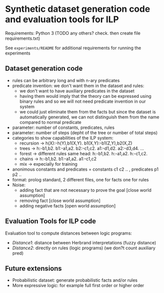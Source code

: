 # Synthetic dataset generation code and evaluation tools for ILP

Requirements: Python 3 (TODO any others? check. then create file requirements.txt)

See `experiments/README` for additional requirements for running the experiments


## Dataset generation code

* rules can be arbitrary long and with n-ary predicates
* predicate invention: we don't want them in the dataset and rules:
   * we don't want to have auxiliary predicates in the dataset
   * having them would imply that the theory can be expressed using binary rules and so we will not need predicate invention in our system
   * we could just eliminate them from the facts but since the dataset is automatically generated, we can not distinguish them from the name compared to normal predicate
* parameter: number of constants, predicates, rules
* parameter: number of steps (depht of the tree or number of total steps)
* categories to show capabilities of the ILP system:
   * recursion -> h(X):-h(Y),b1(X,Y). b1(X,Y):-b1(Z,Y),b2(X,Z)
   * trees -> h:-b1,b2. b1:-a1,a2. b2:-c1,c2. a1:-d1,d2. a2:-d3,d4. ...
   * forest -> different rules same head: h:-b1,b2. h:-a1,a2. h:-c1,c2.
   * chains -> h:-b1,b2. b1:-a1,a2. a1:-c1,c2
   * mix -> expecially for training
* anonimous constants and predicates = constants c1 c2 .. , predicates p1 p2 ..
* format: prolog standard, 2 different files, one for facts one for rules
* Noise:
   * adding fact that are not necessary to prove the goal [close world assumption]
   * removing fact [close world assumption]
   * adding negative facts [open world assumption]

## Evaluation Tools for ILP code

Evaluation tool to compute distances between logic programs:

* *Distance1*: distance between Herbrand interpretations (fuzzy distance)
* *Distance2*: directly on rules (logic programs) (we don?t count auxiliary pred) <add citation of the paper>

## Future extensions
* Probabilistic dataset: generate probabilistic facts and/or rules
* More expressive logic: for example full first order or higher order
